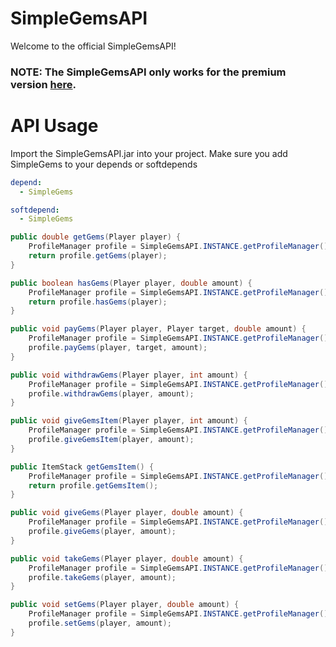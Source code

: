 # SimpleGemsAPI
Welcome to the official SimpleGemsAPI!

### NOTE: The SimpleGemsAPI only works for the premium version [here](https://polymart.org/resource/simplegems-1-8-1-16.1611).

# API Usage

Import the SimpleGemsAPI.jar into your project.
Make sure you add SimpleGems to your depends or softdepends
```YAML
depend:
  - SimpleGems

softdepend:
  - SimpleGems
```

```JAVA
public double getGems(Player player) {
    ProfileManager profile = SimpleGemsAPI.INSTANCE.getProfileManager();
    return profile.getGems(player);
}

public boolean hasGems(Player player, double amount) {
    ProfileManager profile = SimpleGemsAPI.INSTANCE.getProfileManager();
    return profile.hasGems(player);
}

public void payGems(Player player, Player target, double amount) {
    ProfileManager profile = SimpleGemsAPI.INSTANCE.getProfileManager();
    profile.payGems(player, target, amount);
}

public void withdrawGems(Player player, int amount) {
    ProfileManager profile = SimpleGemsAPI.INSTANCE.getProfileManager();
    profile.withdrawGems(player, amount);
}

public void giveGemsItem(Player player, int amount) {
    ProfileManager profile = SimpleGemsAPI.INSTANCE.getProfileManager();
    profile.giveGemsItem(player, amount);
}

public ItemStack getGemsItem() {
    ProfileManager profile = SimpleGemsAPI.INSTANCE.getProfileManager();
    return profile.getGemsItem();
}

public void giveGems(Player player, double amount) {
    ProfileManager profile = SimpleGemsAPI.INSTANCE.getProfileManager();
    profile.giveGems(player, amount);
}

public void takeGems(Player player, double amount) {
    ProfileManager profile = SimpleGemsAPI.INSTANCE.getProfileManager();
    profile.takeGems(player, amount);
}

public void setGems(Player player, double amount) {
    ProfileManager profile = SimpleGemsAPI.INSTANCE.getProfileManager();
    profile.setGems(player, amount);
}
```
